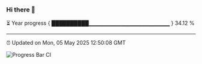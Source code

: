 ### Hi there 👋

⏳ Year progress { ██████████▁▁▁▁▁▁▁▁▁▁▁▁▁▁▁▁▁▁▁▁ } 34.12 %

---

⏰ Updated on Mon, 05 May 2025 12:50:08 GMT

![Progress Bar CI](https://github.com/ZhaoGui/ZhaoGui/workflows/Progress%20Bar%20CI/badge.svg)
